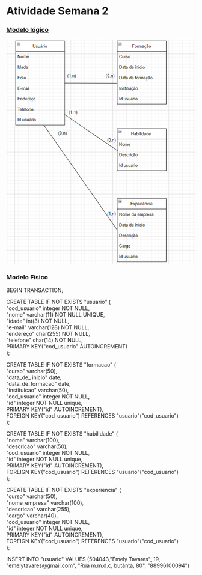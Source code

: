 # Atividade Semana 2

### <a href="https://github.com/emoly10022/Modulo2/blob/main/02_AUT_EST_ENTREGA/Semana%202/atividade/modelo%20logico.png">Modelo lógico</a>
<img src="https://github.com/emoly10022/Modulo2/blob/main/02_AUT_EST_ENTREGA/Semana%202/atividade/modelo%20logico.png?raw=true"> </img>

### Modelo Físico

BEGIN TRANSACTION;

CREATE TABLE IF NOT EXISTS "usuario" (<br />
    "cod_usuario"	integer NOT NULL,<br />
    "nome"	varchar(11) NOT NULL UNIQUE,<br />
    "idade"	int(3) NOT NULL,<br />
    "e-mail"	varchar(128) NOT NULL,<br />
    "endereço"	char(255) NOT NULL,<br />
    "telefone"	char(14) NOT NULL,<br />
    PRIMARY KEY("cod_usuario" AUTOINCREMENT)<br />
);<br />

CREATE TABLE IF NOT EXISTS "formacao" (<br />
    "curso"	varchar(50),<br />
    "data_de_ inicio" date,<br />
    "data_de_formacao" date,<br />
    "instituicao" varchar(50),<br />
    "cod_usuario" integer NOT NULL,<br />
    "id" integer NOT NULL unique,<br />
    PRIMARY KEY("id" AUTOINCREMENT),<br />
    FOREIGN KEY("cod_usuario") REFERENCES "usuario"("cod_usuario")<br />
);<br />

CREATE TABLE IF NOT EXISTS "habilidade" (<br />
    "nome"	varchar(100),<br />
    "descricao" varchar(50),<br />
    "cod_usuario" integer NOT NULL,<br />
    "id" integer NOT NULL unique,<br />
    PRIMARY KEY("id" AUTOINCREMENT),<br />
    FOREIGN KEY("cod_usuario") REFERENCES "usuario"("cod_usuario")<br />
);

CREATE TABLE IF NOT EXISTS "experiencia" (<br />
    "curso"	varchar(50),<br />
    "nome_empresa" varchar(100),<br />
    "descricao" varchar(255),<br />
    "cargo" varchar(40),<br />
    "cod_usuario" integer NOT NULL,<br />
    "id" integer NOT NULL unique,<br />
    PRIMARY KEY("id" AUTOINCREMENT),<br />
    FOREIGN KEY("cod_usuario") REFERENCES "usuario"("cod_usuario")<br />
);<br />




INSERT INTO "usuario" VALUES (504043,"Emely Tavares", 19, "emelytavares@gmail.com", "Rua m.m.d.c, butãnta, 80", "88996100094")

